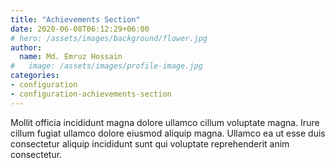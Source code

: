 ```yaml
---
title: "Achievements Section"
date: 2020-06-08T06:12:29+06:00
# hero: /assets/images/background/flower.jpg
author:
  name: Md. Emruz Hossain
#   image: /assets/images/profile-image.jpg
categories:
- configuration
- configuration-achievements-section
---
```


Mollit officia incididunt magna dolore ullamco cillum voluptate magna. Irure cillum fugiat ullamco dolore eiusmod aliquip magna. Ullamco ea ut esse duis consectetur aliquip incididunt sunt qui voluptate reprehenderit anim consectetur.

